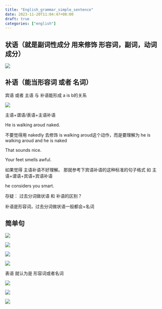 ```yaml
---
title: "English_grammar_simple_sentence"
date: 2023-11-20T11:04:47+08:00
draft: true
categories: ["english"]
---
```



## 状语（就是副词性成分   用来修饰 形容词，副词，动词成分）
![](adverbial.png)
## 补语（能当形容词 或者 名词）

宾语 或者 主语 与 补语能形成 a is b的关系

![](complement.png)









 主语+谓语/表语+主语补语

 He is walking aroud naked.

不要觉得用 nakedly 去修饰 is walking aroud这个动作，而是要理解为   he is walking aroud and he is naked

That sounds nice.

Your feet smells awful.





如果觉得 主语补语不好理解。 那就参考下宾语补语的这种标准的句子格式  如 主语+谓语+宾语+宾语补语 

  he considers you smart.



存疑： 过去分词做状语 和  补语的区别？

补语是形容词，过去分词做状语一般都会+名词

## 简单句

![](1.png)

![](2.png)

![](3.png)

![](4.png)



表语 就认为是 形容词或者名词

![](5.png)

![](6.png)

![](7.png)

